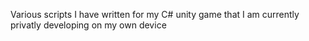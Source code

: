 Various scripts I have written for my C# unity game that I am currently privatly developing on my own device
